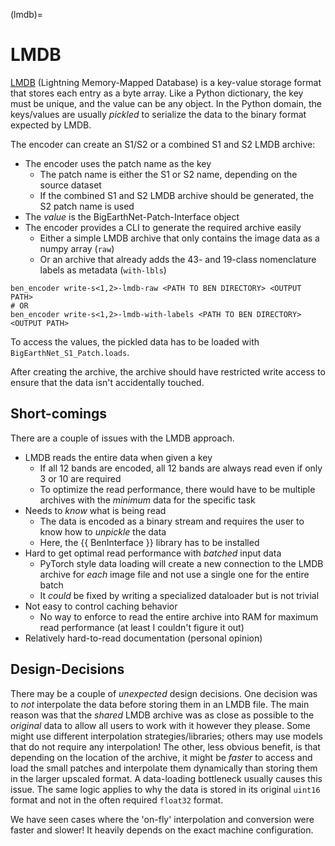 (lmdb)=
# LMDB
[LMDB](https://www.symas.com/lmdb) (Lightning Memory-Mapped Database) is a key-value storage format that stores each entry as a byte array.
Like a Python dictionary, the key must be unique, and the value can be any object.
In the Python domain, the keys/values are usually _pickled_ to serialize the data to the binary format expected by LMDB.

The encoder can create an S1/S2 or a combined S1 and S2 LMDB archive:
- The encoder uses the patch name as the key
    - The patch name is either the S1 or S2 name, depending on the source dataset
    - If the combined S1 and S2 LMDB archive should be generated, the S2 patch name is used
- The _value_ is the BigEarthNet-Patch-Interface object
- The encoder provides a CLI to generate the required archive easily
    - Either a simple LMDB archive that only contains the image data as a numpy array (`raw`)
    - Or an archive that already adds the 43- and 19-class nomenclature labels as metadata (`with-lbls`)

```
ben_encoder write-s<1,2>-lmdb-raw <PATH TO BEN DIRECTORY> <OUTPUT PATH>
# OR
ben_encoder write-s<1,2>-lmdb-with-labels <PATH TO BEN DIRECTORY> <OUTPUT PATH>
```

To access the values, the pickled data has to be loaded with `BigEarthNet_S1_Patch.loads`.

After creating the archive, the archive should have restricted write access to ensure that the data isn't accidentally touched.

## Short-comings
There are a couple of issues with the LMDB approach.
- LMDB reads the entire data when given a key
    - If all 12 bands are encoded, all 12 bands are always read even if only 3 or 10 are required
    - To optimize the read performance, there would have to be multiple archives with the _minimum_ data for the specific task
- Needs to _know_ what is being read
    - The data is encoded as a binary stream and requires the user to know how to _unpickle_ the data
    - Here, the {{ BenInterface }} library has to be installed
- Hard to get optimal read performance with _batched_ input data
    - PyTorch style data loading will create a new connection to the LMDB archive for _each_ image file and not use a single one for the entire batch
    - It _could_ be fixed by writing a specialized dataloader but is not trivial
- Not easy to control caching behavior
    - No way to enforce to read the entire archive into RAM for maximum read performance (at least I couldn't figure it out)
- Relatively hard-to-read documentation (personal opinion)

## Design-Decisions
There may be a couple of _unexpected_ design decisions.
One decision was to _not_ interpolate the data before storing them in an LMDB file.
The main reason was that the _shared_ LMDB archive was as close as possible to the _original_ data to allow all users to work with it however they please.
Some might use different interpolation strategies/libraries; others may use models that do not require any interpolation!
The other, less obvious benefit, is that depending on the location of the archive, it might be _faster_ to access and load the small patches and interpolate them dynamically than storing them in the larger upscaled format.
A data-loading bottleneck usually causes this issue.
The same logic applies to why the data is stored in its original `uint16` format and not in the often required `float32` format.

We have seen cases where the 'on-fly' interpolation and conversion were faster and slower!
It heavily depends on the exact machine configuration.
